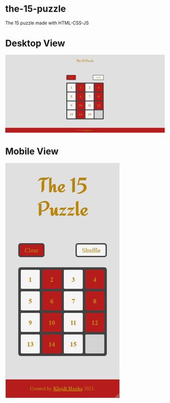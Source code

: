 # the-15-puzzle
The 15 puzzle made with HTML-CSS-JS


# Desktop View
![Desktop 15 Puzzle](https://github.com/Davion/the-15-puzzle/blob/main/images/15-puzzle-desktop-view.png)

# Mobile View
![Mobile 15 Puzzle](https://github.com/Davion/the-15-puzzle/blob/main/images/15-puzzle-mobile-view.png)